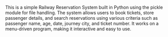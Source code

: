 This is a simple Railway Reservation System built in Python using the pickle module for file handling.
The system allows users to book tickets, store passenger details, and search reservations using various criteria such as passenger name, age, date, journey city, and ticket number.
It works on a menu-driven program, making it interactive and easy to use.
